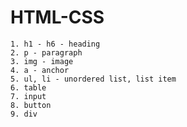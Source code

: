 # HTML-CSS

    1. h1 - h6 - heading
    2. p - paragraph
    3. img - image
    4. a - anchor
    5. ul, li - unordered list, list item
    6. table
    7. input
    8. button
    9. div  

